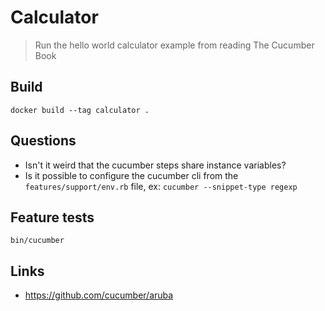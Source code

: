 # Calculator

> Run the hello world calculator example from reading The Cucumber Book

## Build

```
docker build --tag calculator .
```

## Questions

* Isn't it weird that the cucumber steps share instance variables?
* Is it possible to configure the cucumber cli from the `features/support/env.rb` file, ex: `cucumber --snippet-type regexp`

## Feature tests

```
bin/cucumber
```

## Links

* https://github.com/cucumber/aruba